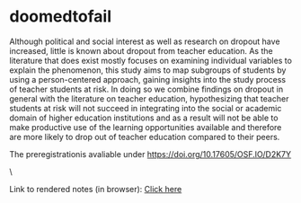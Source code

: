 # doomedtofail

Although political and social interest as well as research on dropout have increased, little is known about dropout from teacher education. As the literature that does exist mostly focuses on examining individual variables to explain the phenomenon, this study aims to map subgroups of students by using a person-centered approach, gaining insights into the study process of teacher students at risk. In doing so we combine findings on dropout in general with the literature on teacher education, hypothesizing that teacher students at risk will not succeed in integrating into the social or academic domain of higher education institutions and as a result will not be able to make productive use of the learning opportunities available and therefore are more likely to drop out of teacher education compared to their peers.

The preregistrationis avaliable under https://doi.org/10.17605/OSF.IO/D2K7Y

\

Link to rendered notes (in browser): [Click here](https://raw.githack.com/simondavi/doomedtofail/main/NOTES.html?token=GHSAT0AAAAAACMNP4IAF3OJNGYO373JKNHYZNKTAZA)